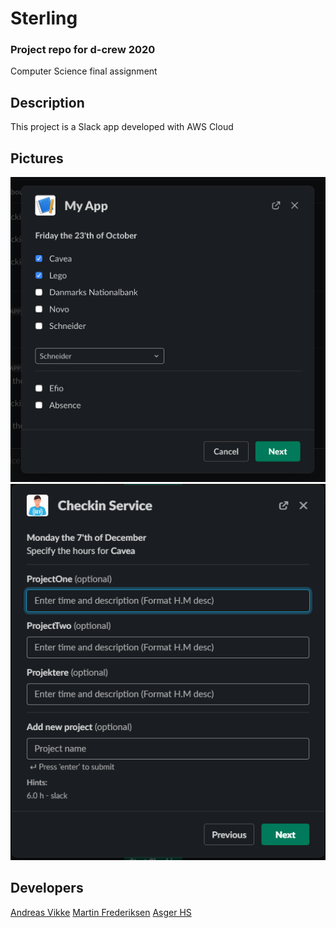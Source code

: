 # Sterling
### Project repo for d-crew 2020

Computer Science final assignment

## Description
This project is a Slack app developed with AWS Cloud

## Pictures
![Customer Select](assets/CustomerSelect.png)
![ProjectTimeDesc](assets/ProjectTimeDesc.png)

## Developers
[Andreas Vikke](https://github.com/AndreasVikke)
[Martin Frederiksen](https://github.com/MartinFrederiksen)
[Asger HS](https://github.com/asgerhs)